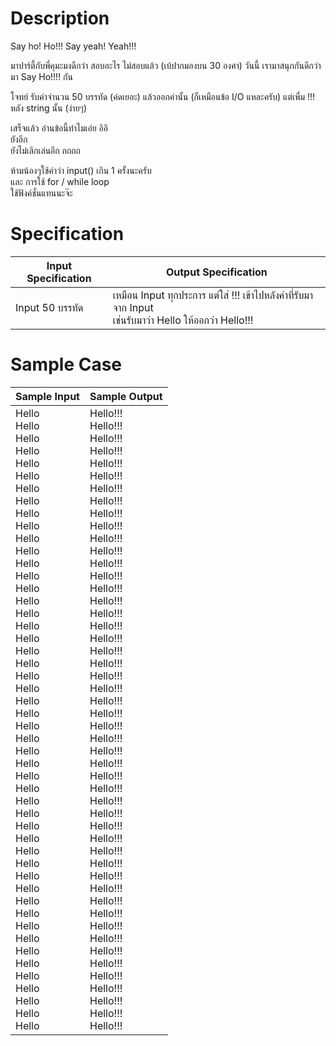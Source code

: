 # Description
Say ho! Ho!!!
Say yeah! Yeah!!!

มาปาร์ตี้กับพี่คุมะมงดีกว่า สอบอะไร ไม่สอบแล้ว (เบ้ปากมองบน 30 องศา)
วันนี้ เรามาสนุกกันดีกว่า มา Say Ho!!!! กัน


โจทย์
รับค่าจำนวน 50 บรรทัด (ค่ดเยอะ)
แล้วออกค่านั้น (ก็เหมือนข้อ I/O แหละครับ) แต่เพื่ม !!! หลัง string นั้น (ง่ายๆ)

เสร็จแล้ว อ่านข้อนี้ทำไมเอ่ย อิอิ<br>
ยังอีก<br>
ยังไม่เลิกเล่นอีก ถถถถ

ห้ามน้องๆใช้คำว่า input() เกิน 1 ครั้งนะครับ<br>
และ การใช้ for / while loop<br>
ใช้ฟังค์ชั่นแทนนะจ๊ะ

# Specification
| Input Specification | Output Specification |
| - | - |
| Input 50 บรรทัด | เหมือน Input ทุกประการ แต่ใส่ !!! เข้าไปหลังคำที่รับมาจาก Input <br> เช่นรับมาว่า Hello ให้ออกว่า Hello!!! |


# Sample Case
| Sample Input | Sample Output |
| - | - |
| Hello <br> Hello <br> Hello <br> Hello <br> Hello <br> Hello <br> Hello <br> Hello <br> Hello <br> Hello <br> Hello <br> Hello <br> Hello <br> Hello <br> Hello <br> Hello <br> Hello <br> Hello <br> Hello <br> Hello <br> Hello <br> Hello <br> Hello <br> Hello <br> Hello <br> Hello <br> Hello <br> Hello <br> Hello <br> Hello <br> Hello <br> Hello <br> Hello <br> Hello <br> Hello <br> Hello <br> Hello <br> Hello <br> Hello <br> Hello <br> Hello <br> Hello <br> Hello <br> Hello <br> Hello <br> Hello <br> Hello <br> Hello <br> Hello <br> Hello <br> | Hello!!! <br> Hello!!! <br> Hello!!! <br> Hello!!! <br> Hello!!! <br> Hello!!! <br> Hello!!! <br> Hello!!! <br> Hello!!! <br> Hello!!! <br> Hello!!! <br> Hello!!! <br> Hello!!! <br> Hello!!! <br> Hello!!! <br> Hello!!! <br> Hello!!! <br> Hello!!! <br> Hello!!! <br> Hello!!! <br> Hello!!! <br> Hello!!! <br> Hello!!! <br> Hello!!! <br> Hello!!! <br> Hello!!! <br> Hello!!! <br> Hello!!! <br> Hello!!! <br> Hello!!! <br> Hello!!! <br> Hello!!! <br> Hello!!! <br> Hello!!! <br> Hello!!! <br> Hello!!! <br> Hello!!! <br> Hello!!! <br> Hello!!! <br> Hello!!! <br> Hello!!! <br> Hello!!! <br> Hello!!! <br> Hello!!! <br> Hello!!! <br> Hello!!! <br> Hello!!! <br> Hello!!! <br> Hello!!! <br> Hello!!! <br> |
